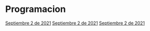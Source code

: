 # Programacion 

[Septiembre 2 de 2021](septiembre_2_2021/septiembre.md)
[Septiembre 2 de 2021](septiembre_9_2021/septiembre.md)
[Septiembre 2 de 2021](septiembre_13_2021/septiembre.md)
